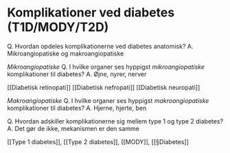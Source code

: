 # Komplikationer ved diabetes (T1D/MODY/T2D)
Q. Hvordan opdeles komplikationerne ved diabetes anatomisk?
A. Mikroangiopatiske og makroangiopatiske

*Mikroangiopatiske*
Q. I hvilke organer ses hyppigst *mikroangiopatiske* komplikationer til diabetes?
A. Øjne, nyrer, nerver

[[Diabetisk retinopati]]
[[Diabetisk nefropati]]
[[Diabetisk neuropati]]

*Makroangiopatiske*
Q. I hvilke organer ses hyppigst *makroangiopatiske* komplikationer til diabetes?
A. Hjerne, hjerte, ben

Q. Hvordan adskiller komplikationerne sig mellem type 1 og type 2 diabetes?
A. Det gør de ikke, mekanismen er den samme

[[Type 1 diabetes]], [[Type 2 diabetes]], [[MODY]], [[§Diabetes]]

<!-- #anki/tag/med/Endocrinology #anki/deck/Medicine -->

<!-- {BearID:1995BB8B-DB97-4D30-AE2B-BD8C96EF8F67-15088-0000CC5E267C8D2C} -->
